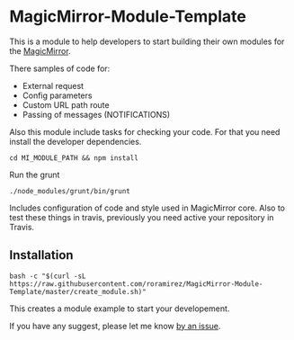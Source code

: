 # MagicMirror-Module-Template
This is a module to help developers to start building their own modules for the [MagicMirror](https://github.com/MichMich/MagicMirror). 

There samples of code for:
- External request
- Config parameters
- Custom URL path route
- Passing of messages (NOTIFICATIONS)

Also this module include tasks for checking your code. For that you need install the developer dependencies.

```
cd MI_MODULE_PATH && npm install 
```

Run the grunt
```
./node_modules/grunt/bin/grunt
```

Includes configuration of code and style used in MagicMirror core. Also to test these things in travis, previously you need active your repository in Travis.


## Installation

`bash -c "$(curl -sL https://raw.githubusercontent.com/roramirez/MagicMirror-Module-Template/master/create_module.sh)"`

This creates a module example to start your developement.

If you have any suggest, please let me know [by an issue](https://github.com/roramirez/MagicMirror-Module-Template/issues/new).
